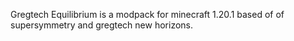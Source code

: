 Gregtech Equilibrium is a modpack for minecraft 1.20.1 based of of supersymmetry and gregtech new horizons.
